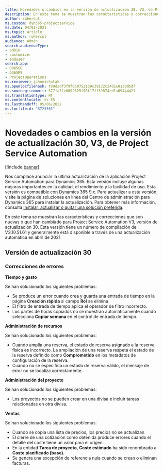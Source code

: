 ```yaml
---
title: Novedades o cambios en la versión de actualización 30, V3, de Project Service Automation
description: En este tema se muestran las características y correcciones que están disponibles en la versión de actualización 30, V3, de Project Service Automation.
author: ruhercul
ms.custom: dyn365-projectservice
ms.date: 04/01/2021
ms.topic: article
ms.author: ruhercul
audience: Admin
search.audienceType:
- admin
- customizer
- enduser
search.app:
- D365CE
- D365PS
- ProjectOperations
ms.reviewer: johnmichalak
ms.openlocfilehash: f99d2df3f9f6c0752109c39132c2401e0130d5df
ms.sourcegitcommit: 577fa51e0892625f98f17ff39874ed1a09444421
ms.translationtype: HT
ms.contentlocale: es-ES
ms.lasthandoff: 05/06/2022
ms.locfileid: "8723561"
---
```

# <a name="whats-new-or-changed-in-project-service-automation-update-release-30-v3"></a>Novedades o cambios en la versión de actualización 30, V3, de Project Service Automation

[!include [banner](../includes/psa-now-project-operations.md)]

Nos complace anunciar la última actualización de la aplicación Project Service Automation para Dynamics 365. Esta versión incluye algunas mejoras importantes en la calidad, el rendimiento y la facilidad de uso. Esta versión es compatible con Dynamics 365 9.x. Para actualizar a esta versión, visite la página de soluciones en línea del Centro de administración para Dynamics 365 para instalar la actualización. Para obtener más información, consulta [Instalar, actualizar o quitar una solución preferida](/power-platform/admin/install-remove-preferred-solution).

En este tema se muestran las características y correcciones que son nuevas o que han cambiado para Project Service Automation V3, versión de actualización 30. Esta versión tiene un número de compilación de V3.10.51.61 y generalmente está disponible a través de una actualización automática en abril de 2021.

## <a name="update-release-30"></a>Versión de actualización 30

### <a name="bug-fixes"></a>Correcciones de errores

**Tiempo y gasto**

Se han solucionado los siguientes problemas:

- Se produce un error cuando crea y guarda una entrada de tiempo en la página **Creación rápida** si campo **Rol** se elimina.
- El filtro de entrada de tiempo aplica el operador de filtro incorrecto.
- Los partes de horas copiados no se muestran automáticamente cuando selecciona **Copiar semana** en el control de entrada de tiempo.

**Administración de recursos**

Se han solucionado los siguientes problemas:

- Cuando amplía una reserva, el estado de reserva asignado a la reserva física es incorrecto. La ampliación de una reserva respeta el estado de la reserva definido como **Comprometido** en los metadatos de configuración de la reserva.
- Cuando no se especifica un estado de reserva válido, el mensaje de error no se localiza correctamente.

**Administración del proyecto**

Se han solucionado los siguientes problemas:

- Los proyectos no se pueden crear en una divisa e incluir tareas relacionadas en otra divisa.

**Ventas**

Se han solucionado los siguientes problemas:

- Cuando se copia una lista de precios, los precios no se actualizan.
- El cierre de una cotización como obtenida produce errores cuando el detalle del coste tiene un valor para el origen.
- En la entidad **Tarea de proyecto**, **Coste estimado** ha sido renombrado a **Coste planificado (base)**.
- Se genera una excepción de referencia nula cuando se crean o eliminan facturas.
